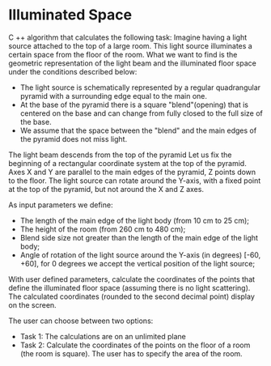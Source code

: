 # Illuminated Space
C ++ algorithm that calculates the following task:
  Imagine having a light source attached to the top of a large room. This light source illuminates a certain space from the floor of the room. 
  What we want to find is the geometric representation of the light beam and the illuminated floor space under the conditions described below:
   - The light source is schematically represented by a regular quadrangular pyramid with a surrounding edge equal to the main one.
   - At the base of the pyramid there is a square "blend"(opening) that is centered on the base and can change from fully closed to the full size of the base.
   - We assume that the space between the "blend" and the main edges of the pyramid does not miss light.

  The light beam descends from the top of the pyramid
  Let us fix the beginning of a rectangular coordinate system at the top of the pyramid. Axes X and Y are parallel to the main edges of the pyramid, 
  Z points down to the floor.  The light source can rotate around the Y-axis, with a fixed point at the top of the pyramid, 
  but not around the X and Z axes.

  As input parameters we define:
  - The length of the main edge of the light body (from 10 cm to 25 cm);
  - The height of the room (from 260 cm to 480 cm);
  - Blend side size not greater than the length of the main edge of the light body;
  - Angle of rotation of the light source around the Y-axis (in degrees) [-60, +60], for 0 degrees we accept the vertical position of the light source;

With user defined parameters, calculate the coordinates of the points that define the illuminated floor space (assuming there is no light scattering).
The calculated coordinates (rounded to the second decimal point) display on the screen.

The user can choose between two options:
- Task 1: The calculations are on an unlimited plane
- Task 2: Calculate the coordinates of the points on the floor of a room (the room is square). The user has to specify the area of the room.
